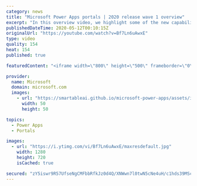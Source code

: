 ```yaml
---
category: news
title: "Microsoft Power Apps portals | 2020 release wave 1 overview"
excerpt: "In this overview video, we highlight some of the new capabilities included in the latest update to Microsoft Power Apps portals.     Here are the capabilities covered:   •    Power BI integration, so you can quickly add Power BI reports, tables, and dashboards to your portals without coding.  •    Themes"
publishedDateTime: 2020-05-12T00:10:15Z
originalUrl: "https://youtube.com/watch?v=Bf7Ln6uAwxE"
type: video
quality: 154
heat: 154
published: true

featuredContent: "<iframe width=\"800\" height=\"500\" frameborder=\"0\" src=\"https://www.youtube.com/embed/Bf7Ln6uAwxE\" allow=\"accelerometer; autoplay; encrypted-media; gyroscope; picture-in-picture\" allowfullscreen></iframe>"

provider:
  name: Microsoft
  domain: microsoft.com
  images:
    - url: "https://smartableai.github.io/microsoft-power-apps/assets/images/organizations/microsoft.com-50x50.jpg"
      width: 50
      height: 50

topics:
  - Power Apps
  - Portals

images:
  - url: "https://i.ytimg.com/vi/Bf7Ln6uAwxE/maxresdefault.jpg"
    width: 1280
    height: 720
    isCached: true

secured: "zY5iswr9R57UfseNgCMFbbRfkJz0d4Q/XNWwn7l0twN5cNe4uH/c1hds39MScPyYUsDWVb6eDMnqWqKLF0oPujDNy943yVb8yU/l3JaPN3DV/BjqqA9MDzozwqFvBPa8zSFTixst0Rl5hDo9ZFTxPJUwmWR4csZAl5fmDHVBtKclGqV1OXt7kQXPCrWq1RS7K6w8SamryHl1vSUZLduG1aXirX5Hp0ORzV3Myj+ilmBtdcRcPf7JMF3rE8AbquVoNQVLX5q+T/cp7EG1C7Yez6EhQ8YUE5WKfi3Dwy0IdvFVcwtzOLXFT8k2cScD4fKCMA6Sl1Ok0i9g8heNjaUMBcvEkfxY4IyOjuCyz/YMVj6bQ4Jmi9eakIl0MHbi7pITMtqbwyLawJjgDuh0bv5HtRFC5WokAe/GGsDW+oJYBNH4O874mJ8Y5NZ+hjk9fap/;2aYMYAtpb+r1x1+XidSJ/Q=="
---
```


